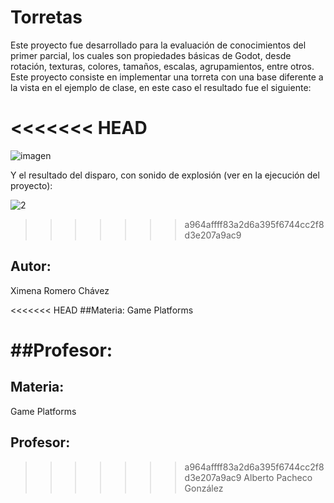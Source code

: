 # Torretas
Este proyecto fue desarrollado para la evaluación de conocimientos del primer parcial, los cuales son propiedades básicas de Godot, desde rotación, texturas, colores, tamaños, escalas, agrupamientos, entre otros. Este proyecto consiste en implementar una torreta con una base diferente a la vista en el ejemplo de clase, en este caso el resultado fue el siguiente:

<<<<<<< HEAD
=======
![imagen](https://user-images.githubusercontent.com/45503812/192073700-38e12972-95a7-436d-82da-5a18b2497fa0.jpg)

Y el resultado del disparo, con sonido de explosión (ver en la ejecución del proyecto):

![2](https://user-images.githubusercontent.com/45503812/192073779-66bb4d61-5244-4010-9618-12478fb2ccf7.jpg)
>>>>>>> a964affff83a2d6a395f6744cc2f8d3e207a9ac9

## Autor:
Ximena Romero Chávez

<<<<<<< HEAD
##Materia:
Game Platforms

##Profesor:
=======
## Materia:
Game Platforms

## Profesor:
>>>>>>> a964affff83a2d6a395f6744cc2f8d3e207a9ac9
Alberto Pacheco González
